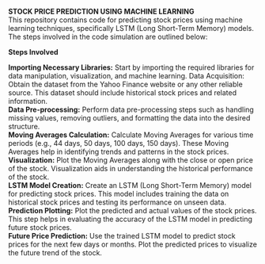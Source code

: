 **STOCK PRICE PREDICTION USING MACHINE LEARNING**    
This repository contains code for predicting stock prices using machine learning techniques, specifically LSTM (Long Short-Term Memory) models. The steps involved in the code simulation are outlined below:

**Steps Involved**  
  
**Importing Necessary Libraries:** Start by importing the required libraries for data manipulation, visualization, and machine learning.
Data Acquisition: Obtain the dataset from the Yahoo Finance website or any other reliable source. This dataset should include historical stock prices and related information.   
**Data Pre-processing:** Perform data pre-processing steps such as handling missing values, removing outliers, and formatting the data into the desired structure.   
**Moving Averages Calculation:** Calculate Moving Averages for various time periods (e.g., 44 days, 50 days, 100 days, 150 days). These Moving Averages help in identifying trends and patterns in the stock prices.   
**Visualization:** Plot the Moving Averages along with the close or open price of the stock. Visualization aids in understanding the historical performance of the stock.   
**LSTM Model Creation:** Create an LSTM (Long Short-Term Memory) model for predicting stock prices. This model includes training the data on historical stock prices and testing its performance on unseen data.   
**Prediction Plotting:** Plot the predicted and actual values of the stock prices. This step helps in evaluating the accuracy of the LSTM model in predicting future stock prices.    
**Future Price Prediction:** Use the trained LSTM model to predict stock prices for the next few days or months. Plot the predicted prices to visualize the future trend of the stock.    
